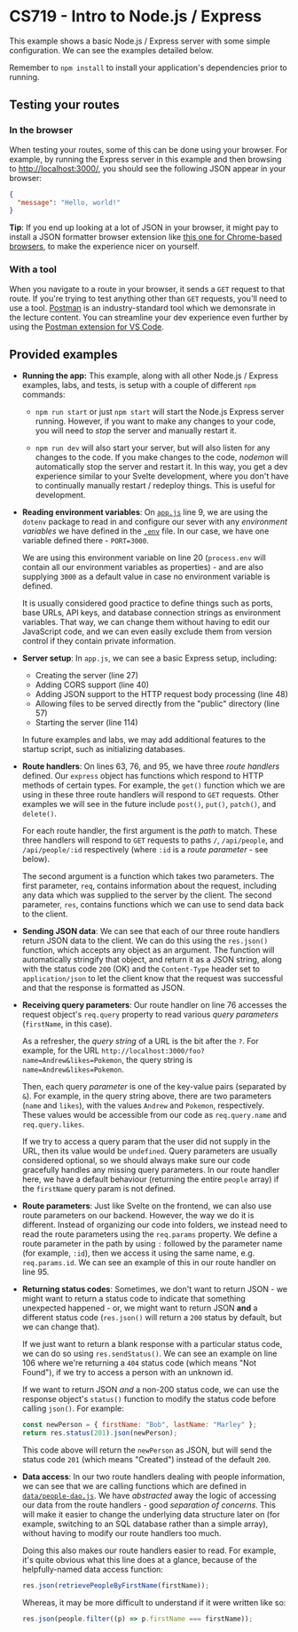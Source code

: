 # CS719 - Intro to Node.js / Express

This example shows a basic Node.js / Express server with some simple configuration. We can see the examples detailed below.

Remember to `npm install` to install your application's dependencies prior to running.

## Testing your routes

### In the browser

When testing your routes, some of this can be done using your browser. For example, by running the Express server in this example and then browsing to <http://localhost:3000/>, you should see the following JSON appear in your browser:

```json
{
  "message": "Hello, world!"
}
```

**Tip**: If you end up looking at a lot of JSON in your browser, it might pay to install a JSON formatter browser extension like [this one for Chrome-based browsers](https://chromewebstore.google.com/detail/json-formatter/bcjindcccaagfpapjjmafapmmgkkhgoa), to make the experience nicer on yourself.

### With a tool

When you navigate to a route in your browser, it sends a `GET` request to that route. If you're trying to test anything other than `GET` requests, you'll need to use a tool. [Postman](https://www.postman.com/downloads/) is an industry-standard tool which we demonsrate in the lecture content. You can streamline your dev experience even further by using the [Postman extension for VS Code](https://marketplace.visualstudio.com/items?itemName=Postman.postman-for-vscode).

## Provided examples

- **Running the app:** This example, along with all other Node.js / Express examples, labs, and tests, is setup with a couple of different `npm` commands:

  - `npm run start` or just `npm start` will start the Node.js Express server running. However, if you want to make any changes to your code, you will need to _stop_ the server and manually restart it.

  - `npm run dev` will also start your server, but will also listen for any changes to the code. If you make changes to the code, _nodemon_ will automatically stop the server and restart it. In this way, you get a dev experience similar to your Svelte development, where you don't have to continually manually restart / redeploy things. This is useful for development.

- **Reading environment variables**: On [`app.js`](./src/app.js) line 9, we are using the `dotenv` package to read in and configure our sever with any _environment variables_ we have defined in the [`.env`](./.env) file. In our case, we have one variable defined there - `PORT=3000`.

  We are using this environment variable on line 20 (`process.env` will contain all our environment variables as properties) - and are also supplying `3000` as a default value in case no environment variable is defined.

  It is usually considered good practice to define things such as ports, base URLs, API keys, and database connection strings as environment variables. That way, we can change them without having to edit our JavaScript code, and we can even easily exclude them from version control if they contain private information.

- **Server setup**: In `app.js`, we can see a basic Express setup, including:

  - Creating the server (line 27)
  - Adding CORS support (line 40)
  - Adding JSON support to the HTTP request body processing (line 48)
  - Allowing files to be served directly from the "public" directory (line 57)
  - Starting the server (line 114)

  In future examples and labs, we may add additional features to the startup script, such as initializing databases.

- **Route handlers**: On lines 63, 76, and 95, we have three _route handlers_ defined. Our `express` object has functions which respond to HTTP methods of certain types. For example, the `get()` function which we are using in these three route handlers will respond to `GET` requests. Other examples we will see in the future include `post()`, `put()`, `patch()`, and `delete()`.

  For each route handler, the first argument is the _path_ to match. These three handlers will respond to `GET` requests to paths `/`, `/api/people`, and `/api/people/:id` respectively (where `:id` is a _route parameter_ - see below).

  The second argument is a function which takes two parameters. The first parameter, `req`, contains information about the request, including any data which was supplied to the server by the client. The second parameter, `res`, contains functions which we can use to send data back to the client.

- **Sending JSON data**: We can see that each of our three route handlers return JSON data to the client. We can do this using the `res.json()` function, which accepts any object as an argument. The function will automatically stringify that object, and return it as a JSON string, along with the status code `200` (OK) and the `Content-Type` header set to `application/json` to let the client know that the request was successful and that the response is formatted as JSON.

- **Receiving query parameters**: Our route handler on line 76 accesses the request object's `req.query` property to read various _query parameters_ (`firstName`, in this case).

  As a refresher, the _query string_ of a URL is the bit after the `?`. For example, for the URL `http://localhost:3000/foo?name=Andrew&likes=Pokemon`, the query string is `name=Andrew&likes=Pokemon`.

  Then, each query _parameter_ is one of the key-value pairs (separated by `&`). For example, in the query string above, there are two parameters (`name` and `likes`), with the values `Andrew` and `Pokemon`, respectively. These values would be accessible from our code as `req.query.name` and `req.query.likes`.

  If we try to access a query param that the user did not supply in the URL, then its value would be `undefined`. Query parameters are usually considered optional, so we should always make sure our code gracefully handles any missing query parameters. In our route handler here, we have a default behaviour (returning the entire `people` array) if the `firstName` query param is not defined.

- **Route parameters**: Just like Svelte on the frontend, we can also use route parameters on our backend. However, the way we do it is different. Instead of organizing our code into folders, we instead need to read the route parameters using the `req.params` property. We define a route parameter in the path by using `:` followed by the parameter name (for example, `:id`), then we access it using the same name, e.g. `req.params.id`. We can see an example of this in our route handler on line 95.

- **Returning status codes**: Sometimes, we don't want to return JSON - we might want to return a status code to indicate that something unexpected happened - or, we might want to return JSON **and** a different status code (`res.json()` will return a `200` status by default, but we can change that).

  If we just want to return a blank response with a particular status code, we can do so using `res.sendStatus()`. We can see an example on line 106 where we're returning a `404` status code (which means "Not Found"), if we try to access a person with an unknown id.

  If we want to return JSON _and_ a non-200 status code, we can use the response object's `status()` function to modify the status code before calling `json()`. For example:

  ```js
  const newPerson = { firstName: "Bob", lastName: "Marley" };
  return res.status(201).json(newPerson);
  ```

  This code above will return the `newPerson` as JSON, but will send the status code `201` (which means "Created") instead of the default `200`.

- **Data access**: In our two route handlers dealing with people information, we can see that we are calling functions which are defined in [`data/people-dao.js`](./src/data/people-dao.js). We have _abstracted_ away the logic of accessing our data from the route handlers - good _separation of concerns_. This will make it easier to change the underlying data structure later on (for example, switching to an SQL database rather than a simple array), without having to modify our route handlers too much.

  Doing this also makes our route handlers easier to read. For example, it's quite obvious what this line does at a glance, because of the helpfully-named data access function:

  ```js
  res.json(retrievePeopleByFirstName(firstName));
  ```

  Whereas, it may be more difficult to understand if it were written like so:

  ```js
  res.json(people.filter((p) => p.firstName === firstName));
  ```
